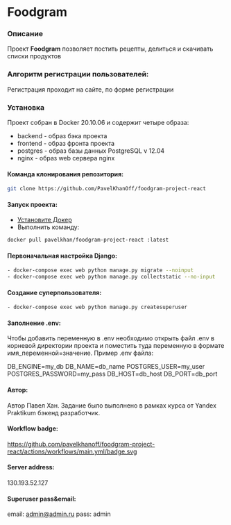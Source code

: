 # Foodgram
### Описание
Проект **Foodgram** позволяет постить рецепты, делиться и скачивать списки продуктов
### Алгоритм регистрации пользователей:
Регистрация проходит на сайте, по форме регистрации
### Установка
Проект собран в Docker 20.10.06 и содержит четыре образа:
- backend - образ бэка проекта
- frontend - образ фронта проекта
- postgres - образ базы данных PostgreSQL v 12.04
- nginx - образ web сервера nginx
#### Команда клонирования репозитория:
```bash
git clone https://github.com/PavelKhanOff/foodgram-project-react 
```
#### Запуск проекта:
- [Установите Докер](https://docs.docker.com/engine/install/)
- Выполнить команду: 
```bash
docker pull pavelkhan/foodgram-project-react :latest
```
#### Первоначальная настройка Django:
```bash
- docker-compose exec web python manage.py migrate --noinput
- docker-compose exec web python manage.py collectstatic --no-input
```
#### Создание суперпользователя:
```bash
- docker-compose exec web python manage.py createsuperuser
```
#### Заполнение .env:
Чтобы добавить переменную в .env необходимо открыть файл .env в корневой директории проекта и поместить туда переменную в формате имя_переменной=значение.
Пример .env файла:

DB_ENGINE=my_db
DB_NAME=db_name
POSTGRES_USER=my_user
POSTGRES_PASSWORD=my_pass
DB_HOST=db_host
DB_PORT=db_port

#### Автор:
Автор Павел Хан. Задание было выполнено в рамках курса от Yandex Praktikum бэкенд разработчик.
#### Workflow badge:
https://github.com/pavelkhanoff/foodgram-project-react/actions/workflows/main.yml/badge.svg
#### Server address:
130.193.52.127
#### Superuser pass&email:
email: admin@admin.ru
pass: admin
